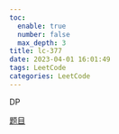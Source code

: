 ```yaml
---
toc:
  enable: true
  number: false
  max_depth: 3
title: lc-377
date: 2023-04-01 16:01:49
tags: LeetCode
categories: LeetCode
---
```


DP

[题目](https://leetcode.com/problems/combination-sum-iv/)